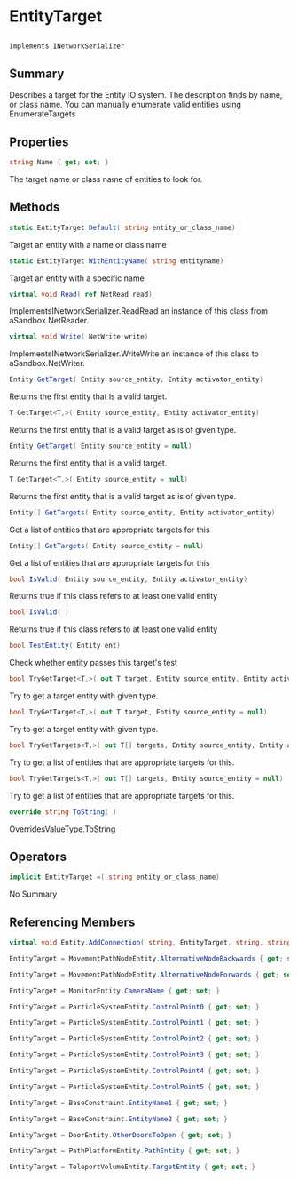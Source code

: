 # EntityTarget

## 
```c#
Implements INetworkSerializer
```

## Summary

Describes a target for the Entity IO system. The description finds by name, or class name.
You can manually enumerate valid entities using EnumerateTargets
## Properties

```c#
string Name { get; set; } 
```
The target name or class name of entities to look for.
## Methods

```c#
static EntityTarget Default( string entity_or_class_name) 
```
Target an entity with a name or class name
```c#
static EntityTarget WithEntityName( string entityname) 
```
Target an entity with a specific name
```c#
virtual void Read( ref NetRead read) 
```
ImplementsINetworkSerializer.ReadRead an instance of this class from aSandbox.NetReader.
```c#
virtual void Write( NetWrite write) 
```
ImplementsINetworkSerializer.WriteWrite an instance of this class to aSandbox.NetWriter.
```c#
Entity GetTarget( Entity source_entity, Entity activator_entity) 
```
Returns the first entity that is a valid target.
```c#
T GetTarget<T,>( Entity source_entity, Entity activator_entity) 
```
Returns the first entity that is a valid target as is of given type.
```c#
Entity GetTarget( Entity source_entity = null) 
```
Returns the first entity that is a valid target.
```c#
T GetTarget<T,>( Entity source_entity = null) 
```
Returns the first entity that is a valid target as is of given type.
```c#
Entity[] GetTargets( Entity source_entity, Entity activator_entity) 
```
Get a list of entities that are appropriate targets for this
```c#
Entity[] GetTargets( Entity source_entity = null) 
```
Get a list of entities that are appropriate targets for this
```c#
bool IsValid( Entity source_entity, Entity activator_entity) 
```
Returns true if this class refers to at least one valid entity
```c#
bool IsValid( ) 
```
Returns true if this class refers to at least one valid entity
```c#
bool TestEntity( Entity ent) 
```
Check whether entity passes this target's test
```c#
bool TryGetTarget<T,>( out T target, Entity source_entity, Entity activator_entity) 
```
Try to get a target entity with given type.
```c#
bool TryGetTarget<T,>( out T target, Entity source_entity = null) 
```
Try to get a target entity with given type.
```c#
bool TryGetTargets<T,>( out T[] targets, Entity source_entity, Entity activator_entity) 
```
Try to get a list of entities that are appropriate targets for this.
```c#
bool TryGetTargets<T,>( out T[] targets, Entity source_entity = null) 
```
Try to get a list of entities that are appropriate targets for this.
```c#
override string ToString( ) 
```
OverridesValueType.ToString
## Operators

```c#
implicit EntityTarget =( string entity_or_class_name) 
```
No Summary
## Referencing Members

```c#
virtual void Entity.AddConnection( string, EntityTarget, string, string, float, int ) 
```
```c#
EntityTarget = MovementPathNodeEntity.AlternativeNodeBackwards { get; set; } 
```
```c#
EntityTarget = MovementPathNodeEntity.AlternativeNodeForwards { get; set; } 
```
```c#
EntityTarget = MonitorEntity.CameraName { get; set; } 
```
```c#
EntityTarget = ParticleSystemEntity.ControlPoint0 { get; set; } 
```
```c#
EntityTarget = ParticleSystemEntity.ControlPoint1 { get; set; } 
```
```c#
EntityTarget = ParticleSystemEntity.ControlPoint2 { get; set; } 
```
```c#
EntityTarget = ParticleSystemEntity.ControlPoint3 { get; set; } 
```
```c#
EntityTarget = ParticleSystemEntity.ControlPoint4 { get; set; } 
```
```c#
EntityTarget = ParticleSystemEntity.ControlPoint5 { get; set; } 
```
```c#
EntityTarget = BaseConstraint.EntityName1 { get; set; } 
```
```c#
EntityTarget = BaseConstraint.EntityName2 { get; set; } 
```
```c#
EntityTarget = DoorEntity.OtherDoorsToOpen { get; set; } 
```
```c#
EntityTarget = PathPlatformEntity.PathEntity { get; set; } 
```
```c#
EntityTarget = TeleportVolumeEntity.TargetEntity { get; set; } 
```
